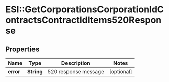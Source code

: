 # ESI::GetCorporationsCorporationIdContractsContractIdItems520Response

## Properties
Name | Type | Description | Notes
------------ | ------------- | ------------- | -------------
**error** | **String** | 520 response message | [optional] 


